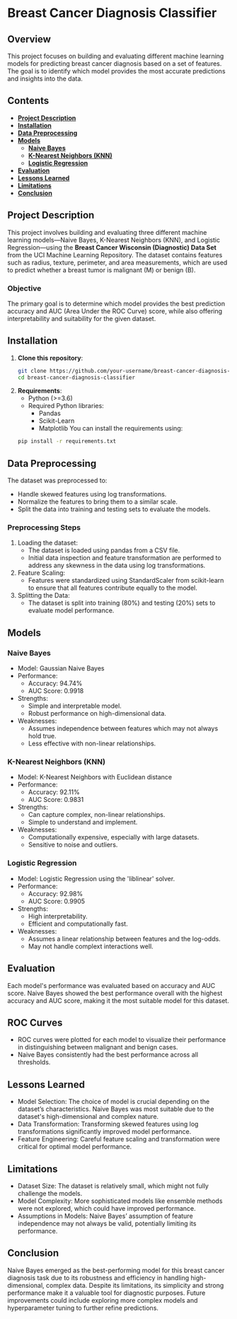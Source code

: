 # Breast Cancer Diagnosis Classifier

## Overview
This project focuses on building and evaluating different machine learning models for predicting breast cancer diagnosis based on a set of features. The goal is to identify which model provides the most accurate predictions and insights into the data.

## Contents

- **[Project Description](#project-description)**
- **[Installation](#installation)**
- **[Data Preprocessing](#data-preprocessing)**
- **[Models](#models)**
  - **[Naive Bayes](#naive-bayes)**
  - **[K-Nearest Neighbors (KNN)](#knn)**
  - **[Logistic Regression](#logistic-regression)**
- **[Evaluation](#evaluation)**
- **[Lessons Learned](#lessons-learned)**
- **[Limitations](#limitations)**
- **[Conclusion](#conclusion)**

## Project Description
This project involves building and evaluating three different machine learning models—Naive Bayes, K-Nearest Neighbors (KNN), and Logistic Regression—using the **Breast Cancer Wisconsin (Diagnostic) Data Set** from the UCI Machine Learning Repository. The dataset contains features such as radius, texture, perimeter, and area measurements, which are used to predict whether a breast tumor is malignant (M) or benign (B).

### Objective
The primary goal is to determine which model provides the best prediction accuracy and AUC (Area Under the ROC Curve) score, while also offering interpretability and suitability for the given dataset.

## Installation
1. **Clone this repository**:
   ```bash
   git clone https://github.com/your-username/breast-cancer-diagnosis-classifier.git
   cd breast-cancer-diagnosis-classifier

2. **Requirements**:
   - Python (>=3.6)
   - Required Python libraries:
       - Pandas
       - Scikit-Learn
       - Matplotlib
    You can install the requirements using:
    ````bash
    pip install -r requirements.txt

## Data Preprocessing
The dataset was preprocessed to:
   - Handle skewed features using log transformations.
   - Normalize the features to bring them to a similar scale.
   - Split the data into training and testing sets to evaluate the models.

### Preprocessing Steps
1. Loading the dataset:
   - The dataset is loaded using pandas from a CSV file.
   - Initial data inspection and feature transformation are performed to address any skewness in the data using log transformations.
2. Feature Scaling:
   - Features were standardized using StandardScaler from scikit-learn to ensure that all features contribute equally to the model.
3. Splitting the Data:
   - The dataset is split into training (80%) and testing (20%) sets to evaluate model performance.

## Models

### Naive Bayes
 - Model: Gaussian Naive Bayes
 - Performance:
   - Accuracy: 94.74%
   - AUC Score: 0.9918
- Strengths:
   - Simple and interpretable model.
   - Robust performance on high-dimensional data.
- Weaknesses:
   - Assumes independence between features which may not always hold true.
   - Less effective with non-linear relationships.

### K-Nearest Neighbors (KNN)
 - Model: K-Nearest Neighbors with Euclidean distance
 - Performance:
   - Accuracy: 92.11%
   - AUC Score: 0.9831
- Strengths:
   - Can capture complex, non-linear relationships.
   - Simple to understand and implement.
- Weaknesses:
   - Computationally expensive, especially with large datasets.
   - Sensitive to noise and outliers.

### Logistic Regression
 - Model: Logistic Regression using the 'liblinear' solver.
 - Performance:
   - Accuracy: 92.98%
   - AUC Score: 0.9905
- Strengths:
   - High interpretability.
   - Efficient and computationally fast.
- Weaknesses:
   - Assumes a linear relationship between features and the log-odds.
   - May not handle complext interactions well.

## Evaluation
Each model's performance was evaluated based on accuracy and AUC score. Naive Bayes showed the best performance overall with the highest accuracy and AUC score, making it the most suitable model for this dataset.

## ROC Curves
- ROC curves were plotted for each model to visualize their performance in distinguishing between malignant and benign cases.
- Naive Bayes consistently had the best performance across all thresholds.

## Lessons Learned
- Model Selection: The choice of model is crucial depending on the dataset’s characteristics. Naive Bayes was most suitable due to the dataset's high-dimensional and complex nature.
- Data Transformation: Transforming skewed features using log transformations significantly improved model performance.
- Feature Engineering: Careful feature scaling and transformation were critical for optimal model performance.

## Limitations
- Dataset Size: The dataset is relatively small, which might not fully challenge the models.
- Model Complexity: More sophisticated models like ensemble methods were not explored, which could have improved performance.
- Assumptions in Models: Naive Bayes’ assumption of feature independence may not always be valid, potentially limiting its performance.

## Conclusion
Naive Bayes emerged as the best-performing model for this breast cancer diagnosis task due to its robustness and efficiency in handling high-dimensional, complex data. Despite its limitations, its simplicity and strong performance make it a valuable tool for diagnostic purposes. Future improvements could include exploring more complex models and hyperparameter tuning to further refine predictions.